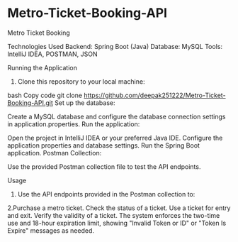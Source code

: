 # Metro-Ticket-Booking-API
Metro Ticket Booking

Technologies Used
Backend: Spring Boot (Java)
Database: MySQL
Tools: IntelliJ IDEA, POSTMAN, JSON

Running the Application
1. Clone this repository to your local machine:

bash
Copy code
git clone https://github.com/deepak251222/Metro-Ticket-Booking-API.git
Set up the database:

Create a MySQL database and configure the database connection settings in application.properties.
Run the application:

Open the project in IntelliJ IDEA or your preferred Java IDE.
Configure the application properties and database settings.
Run the Spring Boot application.
Postman Collection:

Use the provided Postman collection file to test the API endpoints.

Usage
1. Use the API endpoints provided in the Postman collection to:

2.Purchase a metro ticket.
Check the status of a ticket.
Use a ticket for entry and exit.
Verify the validity of a ticket.
The system enforces the two-time use and 18-hour expiration limit, showing "Invalid Token or ID" or "Token Is Expire" messages as needed.
